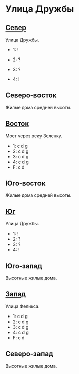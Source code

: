 # Улица Дружбы

## [Север](./530050.md)

Улица Дружбы.

* 1:    !
* 2:    ?

* 3:    ?
* 4:    !

## Северо-восток

Жилые дома средней высоты.

## [Восток](./540060.md)

Мост через реку Зеленку.

* 1:    c   d   g
* 2:    c   d   g
* 3:    c   d   g
* 4:    c   d   g
* F:    c   d

## Юго-восток

Жилые дома средней высоты.

## [Юг](./530070.md)

Улица Дружбы.

* 1:    !
* 2:    ?
* 3:    ?
* 4:    !

## Юго-запад

Высотные жилые дома.

## [Запад](./520060.md)

Улица Феликса.

* 1:    c   d   g
* 2:    c   d   g
* 3:    c   d   g
* 4:    c   d   g
* F:    c   d

## Северо-запад

Высотные жилые дома.
